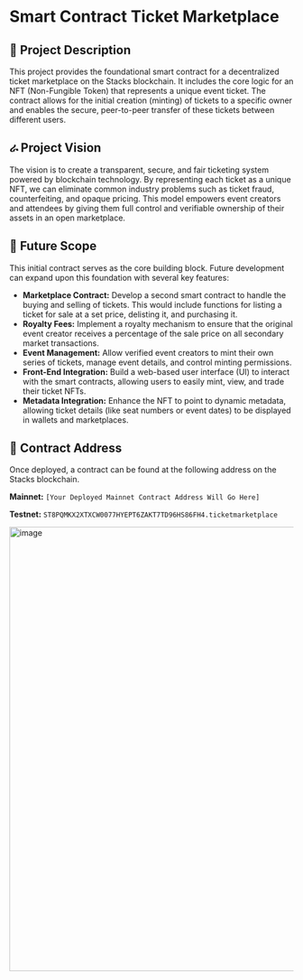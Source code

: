 # Smart Contract Ticket Marketplace

## 📄 Project Description

This project provides the foundational smart contract for a decentralized ticket marketplace on the Stacks blockchain. It includes the core logic for an NFT (Non-Fungible Token) that represents a unique event ticket. The contract allows for the initial creation (minting) of tickets to a specific owner and enables the secure, peer-to-peer transfer of these tickets between different users.

## ራ Project Vision

The vision is to create a transparent, secure, and fair ticketing system powered by blockchain technology. By representing each ticket as a unique NFT, we can eliminate common industry problems such as ticket fraud, counterfeiting, and opaque pricing. This model empowers event creators and attendees by giving them full control and verifiable ownership of their assets in an open marketplace.

## 🚀 Future Scope

This initial contract serves as the core building block. Future development can expand upon this foundation with several key features:

* **Marketplace Contract:** Develop a second smart contract to handle the buying and selling of tickets. This would include functions for listing a ticket for sale at a set price, delisting it, and purchasing it.
* **Royalty Fees:** Implement a royalty mechanism to ensure that the original event creator receives a percentage of the sale price on all secondary market transactions.
* **Event Management:** Allow verified event creators to mint their own series of tickets, manage event details, and control minting permissions.
* **Front-End Integration:** Build a web-based user interface (UI) to interact with the smart contracts, allowing users to easily mint, view, and trade their ticket NFTs.
* **Metadata Integration:** Enhance the NFT to point to dynamic metadata, allowing ticket details (like seat numbers or event dates) to be displayed in wallets and marketplaces.

## 📍 Contract Address

Once deployed, a contract can be found at the following address on the Stacks blockchain.

**Mainnet:** `[Your Deployed Mainnet Contract Address Will Go Here]`

**Testnet:** `ST8PQMKX2XTXCW0077HYEPT6ZAKT7TD96HS86FH4.ticketmarketplace`

<img width="1848" height="787" alt="image" src="https://github.com/user-attachments/assets/55db7ba6-02bb-4ad8-b62d-546a3b6495dc" />
